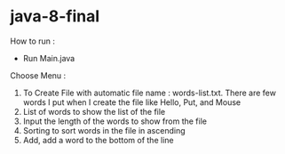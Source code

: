# java-8-final

How to run : 
 - Run Main.java

Choose Menu :
 1. To Create File with automatic file name : words-list.txt. There are few words I put when I create the file like Hello, Put, and Mouse
 2. List of words to show the list of the file
 3. Input the length of the words to show from the file
 4. Sorting to sort words in the file in ascending
 5. Add, add a word to the bottom of the line
